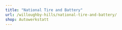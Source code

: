 ```yaml
---
title: "National Tire and Battery"
url: /willoughby-hills/national-tire-and-battery/
shop: Autowerkstatt
---
```

